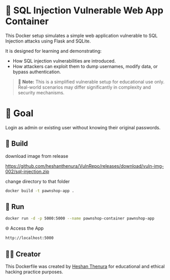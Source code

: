 # 🐍 SQL Injection Vulnerable Web App Container

This Docker setup simulates a simple web application vulnerable to SQL Injection attacks using Flask and SQLite.

It is designed for learning and demonstrating:

- How SQL injection vulnerabilities are introduced.
- How attackers can exploit them to dump usernames, modify data, or bypass authentication.

> 🧠 **Note:** This is a simplified vulnerable setup for educational use only. Real-world scenarios may differ significantly in complexity and security mechanisms.

# 🎯 Goal

Login as admin or existing user without knowing their original passwords.

## 🐳 Build

download image from release

https://github.com/heshanthenura/VulnRepo/releases/download/vuln-img-002/sql-injection.zip

change directory to that folder

```bash
docker build -t pawnshop-app .
```

## 🚀 Run

```bash
docker run -d -p 5000:5000 --name pawnshop-container pawnshop-app
```

🌐 Access the App

```bash
http://localhost:5000
```

## 👨‍💻 Creator

This Dockerfile was created by [Heshan Thenura](https://github.com/heshanthenura) for educational and ethical hacking practice purposes.
